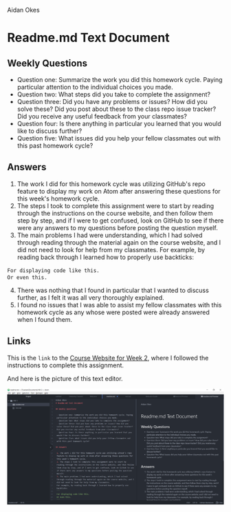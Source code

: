 Aidan Okes
# Readme.md Text Document

## Weekly Questions

 - Question one: Summarize the work you did this homework cycle. Paying particular attention to the individual choices you made.
 - Question two: What steps did you take to complete the assignment?
 - Question three: Did you have any problems or issues? How did you solve these? Did you post about these to the class repo issue tracker? Did you receive any useful feedback from your classmates?
 - Question four: Is there anything in particular you learned that you would like to discuss further?
 - Question five: What issues did you help your fellow classmates out with this past homework cycle?

## Answers

 1. The work I did for this homework cycle was utilizing GitHub's repo feature to display my work on Atom after answering these questions for this week's homework cycle.
 2. The steps I took to complete this assignment were to start by reading through the instructions on the course website, and then follow them step by step, and if I were to get confused, look on GitHub to see if there were any answers to my questions before posting the question myself.
 3. The main problems I had were understanding, which I had solved through reading through the material again on the course website, and I did not need to look for help from my classmates.
 For example, by reading back through I learned how to properly use backticks:
 ```
 For displaying code like this.
 Or even this.
 ```
 4. There was nothing that I found in particular that I wanted to discuss further, as I felt it was all very thoroughly explained.
 5. I found no issues that I was able to assist my fellow classmates with this homework cycle as any whose were posted were already answered when I found them.

## Links

This is the `link` to the [Course Website for Week 2](https://montana-media-arts.github.io/creative-coding-1/modules/week-2/overview/), where I followed the instructions to complete this assignment.

And here is the picture of this text editor.

![Text Editor](../Images/homework2_image.png)
